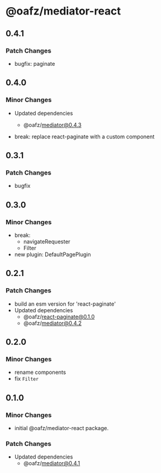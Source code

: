 # @oafz/mediator-react

## 0.4.1

### Patch Changes

- bugfix: paginate

## 0.4.0

### Minor Changes

- Updated dependencies

  - @oafz/mediator@0.4.3

- break: replace react-paginate with a custom component

## 0.3.1

### Patch Changes

- bugfix

## 0.3.0

### Minor Changes

- break:
  - navigateRequester
  - Filter
- new plugin: DefaultPagePlugin

## 0.2.1

### Patch Changes

- build an esm version for 'react-paginate'
- Updated dependencies
  - @oafz/react-paginate@0.1.0
  - @oafz/mediator@0.4.2

## 0.2.0

### Minor Changes

- rename components
- fix `Filter`

## 0.1.0

### Minor Changes

- initial @oafz/mediator-react package.

### Patch Changes

- Updated dependencies
  - @oafz/mediator@0.4.1
